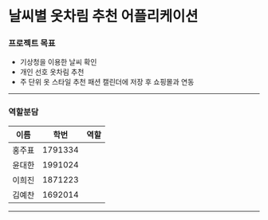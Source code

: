 # 날씨별 옷차림 추천 어플리케이션

### 프로젝트 목표

* 기상청을 이용한 날씨 확인
* 개인 선호 옷차림 추천
* 주 단위 옷 스타일 추천 패션 캘린더에 저장 후 쇼핑몰과 연동

---

### 역할분담
이름|학번|역할
---|---|---
홍주표|1791334|
윤대한|1991024|
이희진|1871223|
김예찬|1692014|

---
